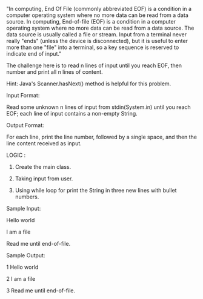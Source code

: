 "In computing, End Of File (commonly abbreviated EOF) is a condition in a computer operating system where no more data can be read from a data source.
In computing, End-of-file (EOF) is a condition in a computer operating system where no more data can be read from a data source. The data source is usually called a file or stream.
Input from a terminal never really "ends" (unless the device is disconnected), but it is useful to enter more than one "file" into a terminal, so a key sequence is reserved to indicate end of input." 

The challenge here is to read n lines of input until you reach EOF, then number and print all n lines of content.

Hint: Java's Scanner.hasNext() method is helpful for this problem.


Input Format:

Read some unknown n lines of input from stdin(System.in) until you reach EOF; each line of input contains a non-empty String.


Output Format:

For each line, print the line number, followed by a single space, and then the line content received as input.

LOGIC :

1. Create the main class.


2. Taking input from user.


3. Using while loop for print the String in three new lines with bullet numbers.


Sample Input:

Hello world

I am a file

Read me until end-of-file.


Sample Output:

1 Hello world

2 I am a file

3 Read me until end-of-file.
